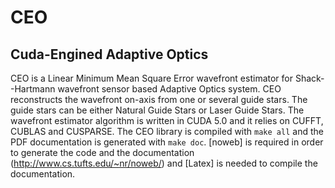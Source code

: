CEO
===

Cuda-Engined Adaptive Optics
----------------------------

CEO is a Linear Minimum Mean Square Error wavefront estimator for Shack--Hartmann wavefront sensor based Adaptive Optics system.
CEO reconstructs the wavefront on-axis from one or several guide stars. The guide stars can be either Natural Guide Stars or Laser Guide Stars.
The wavefront estimator algorithm is written in CUDA 5.0 and it relies on CUFFT, CUBLAS and CUSPARSE.
The CEO library is compiled with `make all` and the PDF documentation is generated with `make doc`.
[noweb] is required in order to generate the code and the documentation (http://www.cs.tufts.edu/~nr/noweb/) and [Latex] is needed to compile the documentation. 

